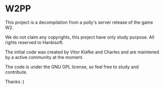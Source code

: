 # W2PP

This project is a decompilation from a polly's server release of the game W2.

We do not claim any copyrights, this project have only study purpose. All rights reserved to Hanbisoft.

The initial code was created by Vitor Klafke and Charles and are maintened by a active community at the moment.

The code is under the GNU GPL license, so feel free to study and contribute.

Thanks :)
